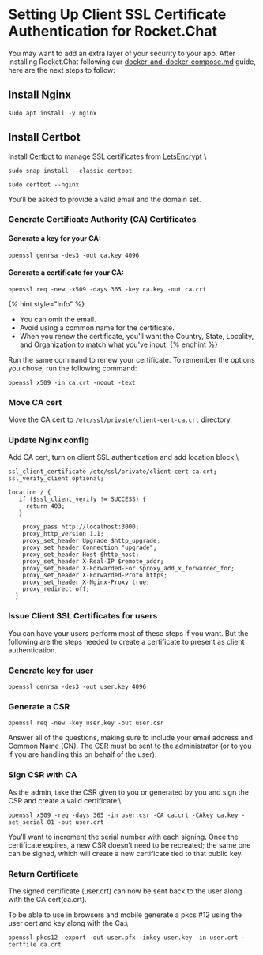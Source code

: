 # Setting Up Client SSL Certificate Authentication for Rocket.Chat

You may want to add an extra layer of your security to your app. After installing Rocket.Chat following our [docker-and-docker-compose.md](../../../deploy/prepare-for-your-deployment/docker-and-docker-compose.md "mention") guide, here are the next steps to follow:

## Install Nginx

```
sudo apt install -y nginx
```

## Install Certbot <a href="#step-4-install-certbot" id="step-4-install-certbot"></a>

Install [Certbot](https://certbot.eff.org/) to manage SSL certificates from [LetsEncrypt](https://letsencrypt.org/) \


```
sudo snap install --classic certbot
```

```
sudo certbot --nginx
```

You’ll be asked to provide a valid email and the domain set.

### Generate Certificate Authority (CA) Certificates <a href="#step-5-generate-certificate-authority-ca-certificates" id="step-5-generate-certificate-authority-ca-certificates"></a>

#### Generate a key for your CA: <a href="#generate-a-key-for-your-ca" id="generate-a-key-for-your-ca"></a>

```
openssl genrsa -des3 -out ca.key 4096
```

#### Generate a certificate for your CA: <a href="#generate-a-certificate-for-your-ca" id="generate-a-certificate-for-your-ca"></a>

```
openssl req -new -x509 -days 365 -key ca.key -out ca.crt
```

{% hint style="info" %}
* You can omit the email.
* Avoid using a common name for the certificate.
* When you renew the certificate, you'll want the Country, State, Locality, and Organization to match what you've input.
{% endhint %}

Run the same command to renew your certificate. To remember the options you chose, run the following command:

```
openssl x509 -in ca.crt -noout -text
```

### Move CA cert <a href="#move-ca-cert" id="move-ca-cert"></a>

Move the CA cert to  `/etc/ssl/private/client-cert-ca.crt` directory.

### Update Nginx config <a href="#update-nginx-config" id="update-nginx-config"></a>

Add CA cert, turn on client SSL authentication and add location block.\


```
ssl_client_certificate /etc/ssl/private/client-cert-ca.crt;
ssl_verify_client optional;

location / {
   if ($ssl_client_verify != SUCCESS) {
     return 403;
   }

    proxy_pass http://localhost:3000;
    proxy_http_version 1.1;
    proxy_set_header Upgrade $http_upgrade;
    proxy_set_header Connection "upgrade";
    proxy_set_header Host $http_host;
    proxy_set_header X-Real-IP $remote_addr;
    proxy_set_header X-Forwarded-For $proxy_add_x_forwarded_for;
    proxy_set_header X-Forwarded-Proto https;
    proxy_set_header X-Nginx-Proxy true;
    proxy_redirect off;
  }

```

### Issue Client SSL Certificates for users <a href="#step-6-issue-client-ssl-certificates-for-users" id="step-6-issue-client-ssl-certificates-for-users"></a>

You can have your users perform most of these steps if you want. But the following are the steps needed to create a certificate to present as client authentication.

### Generate key for user <a href="#generate-key-for-user" id="generate-key-for-user"></a>

```
openssl genrsa -des3 -out user.key 4096
```

### Generate a CSR <a href="#generate-a-csr" id="generate-a-csr"></a>

```
openssl req -new -key user.key -out user.csr
```

Answer all of the questions, making sure to include your email address and Common Name (CN). The CSR must be sent to the administrator (or to you if you are handling this on behalf of the user).

### Sign CSR with CA <a href="#sign-csr-with-ca" id="sign-csr-with-ca"></a>

As the admin, take the CSR given to you or generated by you and sign the CSR and create a valid certificate:\


```
openssl x509 -req -days 365 -in user.csr -CA ca.crt -CAkey ca.key -set_serial 01 -out user.crt
```

You’ll want to increment the serial number with each signing. Once the certificate expires, a new CSR doesn’t need to be recreated; the same one can be signed, which will create a new certificate tied to that public key.

### Return Certificate <a href="#return-certificate" id="return-certificate"></a>

The signed certificate (user.crt) can now be sent back to the user along with the CA cert(ca.crt).

To be able to use in browsers and mobile generate a pkcs #12 using the user cert and key along with the Ca:\


```
openssl pkcs12 -export -out user.pfx -inkey user.key -in user.crt -certfile ca.crt
```



